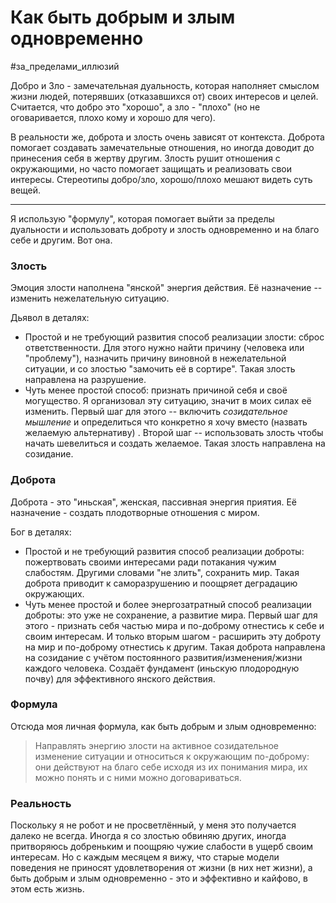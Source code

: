 # Как быть добрым и злым одновременно

#за_пределами_иллюзий

Добро и Зло - замечательная дуальность, которая наполняет смыслом жизни людей, потерявших (отказавшихся от) своих интересов и целей. Считается, что добро это "хорошо", а зло - "плохо" (но не оговаривается, плохо кому и хорошо для чего).

В реальности же, доброта и злость очень зависят от контекста. Доброта помогает создавать замечательные отношения, но иногда доводит до принесения себя в жертву другим. Злость рушит отношения с окружающими, но часто помогает защищать и реализовать свои интересы. Стереотипы добро/зло, хорошо/плохо мешают видеть суть вещей.

---

Я использую "формулу", которая помогает выйти за пределы дуальности и использовать доброту и злость одновременно и на благо себе и другим. Вот она.

### Злость

Эмоция злости наполнена "янской" энергия действия. Её назначение -- изменить нежелательную ситуацию. 

Дьявол в деталях:

* Простой и не требующий развития способ реализации злости: сброс ответственности. Для этого нужно найти причину (человека или "проблему"), назначить причину виновной в нежелательной ситуации, и со злостью "замочить её в сортире". Такая злость направлена на разрушение.
* Чуть менее простой способ: признать причиной себя и своё могущество. Я организовал эту ситуацию, значит в моих силах её изменить. Первый шаг для этого -- включить *созидательное мышление* и определиться что конкретно я хочу вместо (назвать желаемую альтернативу) . Второй шаг -- использовать злость чтобы начать шевелиться и создать желаемое. Такая злость направлена на созидание.

### Доброта

Доброта - это "иньская", женская, пассивная энергия приятия. Её назначение - создать плодотворные отношения с миром. 

Бог в деталях:

- Простой и не требующий развития способ реализации доброты: пожертвовать своими интересами ради потакания чужим слабостям. Другими словами "не злить", сохранить мир. Такая доброта  приводит к саморазрушению и поощряет деградацию окружающих.
- Чуть менее простой и более энергозатратный способ реализации доброты: это уже не сохранение, а развитие мира. Первый шаг для этого - признать себя частью мира и по-доброму отнестись к себе и своим интересам. И только вторым шагом - расширить эту доброту на мир и по-доброму отнестись к другим. Такая доброта направлена на созидание с учётом постоянного развития/изменения/жизни каждого человека. Создаёт фундамент (иньскую плодородную почву) для эффективного янского действия.

### Формула

Отсюда моя личная формула, как быть добрым и злым одновременно: 

> Направлять энергию злости на активное созидательное изменение ситуации и относиться к окружающим по-доброму: они действуют на благо себе исходя из их понимания мира, их можно понять и с ними можно договариваться.

### Реальность

Поскольку я не робот и не просветлённый, у меня это получается далеко не всегда. Иногда я со злостью обвиняю других, иногда притворяюсь добреньким и поощряю чужие слабости в ущерб своим интересам. Но с каждым месяцем я вижу, что старые модели поведения не приносят удовлетворения от жизни (в них нет жизни), а быть добрым и злым одновременно - это и эффективно и кайфово, в этом есть жизнь. 
